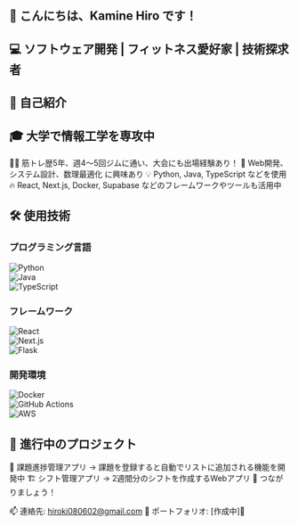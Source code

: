 ## 👋 こんにちは、Kamine Hiro です！

## 💻 ソフトウェア開発 | フィットネス愛好家 | 技術探求者

## 🌱 自己紹介

## 🎓 大学で情報工学を専攻中
🏋️‍♂️ 筋トレ歴5年、週4〜5回ジムに通い、大会にも出場経験あり！
🚀 Web開発、システム設計、数理最適化 に興味あり
💡 Python, Java, TypeScript などを使用
🔥 React, Next.js, Docker, Supabase などのフレームワークやツールも活用中

## 🛠 使用技術

### **プログラミング言語**  
![Python](https://img.shields.io/badge/Python-3776AB?logo=python)  
![Java](https://img.shields.io/badge/Java-007396?logo=java)  
![TypeScript](https://img.shields.io/badge/TypeScript-3178C6?logo=typescript)  

### **フレームワーク**  
![React](https://img.shields.io/badge/React-61DAFB?logo=react)  
![Next.js](https://img.shields.io/badge/Next.js-000000?logo=next.js)  
![Flask](https://img.shields.io/badge/Flask-000000?logo=flask)  

### **開発環境**  
![Docker](https://img.shields.io/badge/Docker-2496ED?logo=docker)  
![GitHub Actions](https://img.shields.io/badge/GitHub%20Actions-2088FF?logo=github-actions)  
![AWS](https://img.shields.io/badge/AWS-FF9900?logo=amazon-aws)  

 

## 🚀 進行中のプロジェクト

 📝 課題進捗管理アプリ → 課題を登録すると自動でリストに追加される機能を開発中
 🏗 シフト管理アプリ → 2週間分のシフトを作成するWebアプリ
 💬 つながりましょう！

📫 連絡先: hiroki080602@gmail.com
🔗 ポートフォリオ: [作成中]🥺
